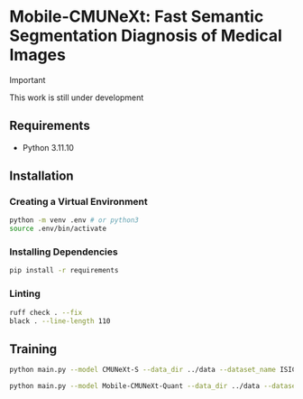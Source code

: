 # Mobile-CMUNeXt: Fast Semantic Segmentation Diagnosis of Medical Images

> [!IMPORTANT]
> This work is still under development

## Requirements
* Python 3.11.10


## Installation

### Creating a Virtual Environment
```bash
python -m venv .env # or python3
source .env/bin/activate
```

### Installing Dependencies
```bash
pip install -r requirements
```

### Linting
```bash
ruff check . --fix
black . --line-length 110
```


## Training
```bash
python main.py --model CMUNeXt-S --data_dir ../data --dataset_name ISIC2016 --img_ext .jpg --mask_ext .png

python main.py --model Mobile-CMUNeXt-Quant --data_dir ../data --dataset_name FIVES2022 --act_bit_width 4 --weight_bit_width 4
```